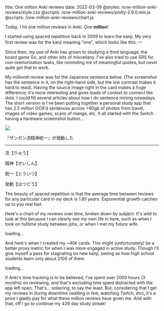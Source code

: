title: One million Anki reviews
date: 2022-03-09
@styles: /one-million-anki-reviews/style.css
@scripts: /one-million-anki-reviews/plotly-2.9.0.min.js
@scripts: /one-million-anki-reviews/chart.js

Today, I hit one million reviews in Anki. One **million**!

I started using spaced repetition back in 2009 to learn the kanji. My very first review was for the kanji meaning "one", which looks like <span class="hang">this: 一</span>

Since then, my use of Anki has grown to studying a third language, the board game Go, and other bits of miscellany. I've also tried to use SRS for non-memorization tasks, like reminding me of meaningful quotes, but never quite got that to work.

My millionth review was for the Japanese sentence below. (The screenshot has the sentence in it, on the right-hand side, but the low contrast makes it hard to read). Having the source image right in the card makes a _huge_ difference; it's more interesting and gives loads of context to connect the dots. I could fill several articles about how I do sentence mining nowadays. The short version is I've been putting together a personal study app that has 2.5 million OCR'd sentences across &gt;90gb of photos from travel, images of video games, scans of manga, etc. It all started with the Switch having a hardware screenshot button…

<div class="card">
  <img src="https://shawn.dev/one-million-anki-reviews/ff7r.jpg" />
  <p>『ザンガン流精神統一』が発動した</p>
  <hr />
  <p>流【りゅう】</p>
  <p>精神【せいしん】</p>
  <p>統一【とういつ】</p>
  <p>発動【はつどう】</p>
</div>

The beauty of spaced repetition is that the average time between reviews for any particular card in my deck is _1.85 years_. Exponential growth catches up to you real fast.

Here's a chart of my reviews over time, broken down by subject. It's wild to look at this because I can clearly see my own life in here, such as when I took on fulltime study between jobs, or when I met my future wife.

<div class="chart"><div class="loading" id="revs">loading…</div></div>

And here's when I created my ~40k cards. This might (unfortunately) be a better proxy metric for when I was more engaged in active study. Though I'll give myself a pass for stagnating on new kanji, seeing as how high school students learn only about 2100 of them.

<div class="chart"><div class="loading" id="cards">loading…</div></div>

If Anki's time tracking is to be believed, I've spent over 2000 hours (3 months) on reviewing, and that's excluding time spent distracted with the app left open. That's… sobering, to say the least. But, considering that I get my reviews in during downtime (waiting in line, watching Twitch, etc), it's a price I gladly pay for what these million reviews have given me. And with that, off I go to continue my 439 day study streak!
